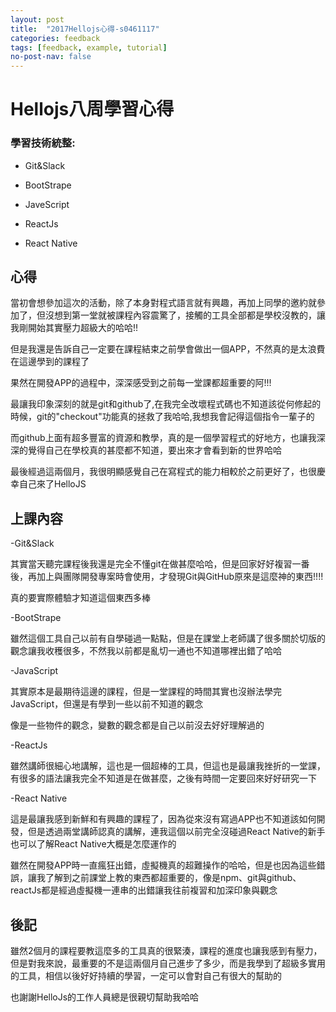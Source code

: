 ```yaml
---
layout: post
title:  "2017Hellojs心得-s0461117"
categories: feedback
tags: [feedback, example, tutorial]
no-post-nav: false
---
```


# Hellojs八周學習心得

### 學習技術統整:

- Git&Slack

- BootStrape 

- JaveScript

- ReactJs
- React Native

## 心得
當初會想參加這次的活動，除了本身對程式語言就有興趣，再加上同學的邀約就參加了，但沒想到第一堂就被課程內容震驚了，接觸的工具全部都是學校沒教的，讓我剛開始其實壓力超級大的哈哈!!

但是我還是告訴自己一定要在課程結束之前學會做出一個APP，不然真的是太浪費在這邊學到的課程了

果然在開發APP的過程中，深深感受到之前每一堂課都超重要的阿!!!

最讓我印象深刻的就是git和github了,在我完全改壞程式碼也不知道該從何修起的時候，git的"checkout"功能真的拯救了我哈哈,我想我會記得這個指令一輩子的

而github上面有超多豐富的資源和教學，真的是一個學習程式的好地方，也讓我深深的覺得自己在學校真的甚麼都不知道，要出來才會看到新的世界哈哈

最後經過這兩個月，我很明顯感覺自己在寫程式的能力相較於之前更好了，也很慶幸自己來了HelloJS

## 上課內容

-Git&Slack

其實當天聽完課程後我還是完全不懂git在做甚麼哈哈，但是回家好好複習一番後，再加上與團隊開發專案時會使用，才發現Git與GitHub原來是這麼神的東西!!!!

真的要實際體驗才知道這個東西多棒

-BootStrape

雖然這個工具自己以前有自學碰過一點點，但是在課堂上老師講了很多關於切版的觀念讓我收穫很多，不然我以前都是亂切一通也不知道哪裡出錯了哈哈

-JavaScript

其實原本是最期待這邊的課程，但是一堂課程的時間其實也沒辦法學完JavaScript，但還是有學到一些以前不知道的觀念

像是一些物件的觀念，變數的觀念都是自己以前沒去好好理解過的

-ReactJs

雖然講師很細心地講解，這也是一個超棒的工具，但這也是最讓我挫折的一堂課，有很多的語法讓我完全不知道是在做甚麼，之後有時間一定要回來好好研究一下

-React Native

這是最讓我感到新鮮和有興趣的課程了，因為從來沒有寫過APP也不知道該如何開發，但是透過兩堂講師認真的講解，連我這個以前完全沒碰過React Native的新手也可以了解React Native大概是怎麼運作的

雖然在開發APP時一直瘋狂出錯，虛擬機真的超難操作的哈哈，但是也因為這些錯誤，讓我了解到之前課堂上教的東西都超重要的，像是npm、git與github、reactJs都是經過虛擬機一連串的出錯讓我往前複習和加深印象與觀念

## 後記
雖然2個月的課程要教這麼多的工具真的很緊湊，課程的進度也讓我感到有壓力，但是對我來說，最重要的不是這兩個月自己進步了多少，而是我學到了超級多實用的工具，相信以後好好持續的學習，一定可以會對自己有很大的幫助的

也謝謝HelloJs的工作人員總是很親切幫助我哈哈




